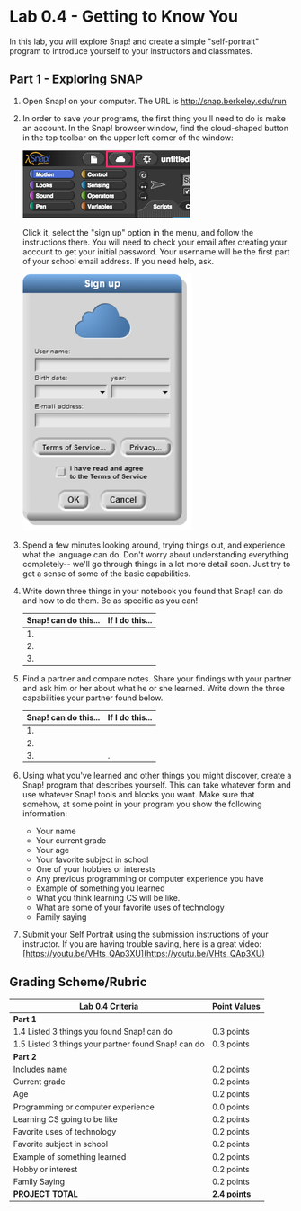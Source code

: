 # Lab 0.4 - Getting to Know You

In this lab, you will explore Snap! and create a simple "self-portrait" program to introduce yourself to your instructors and classmates.

## Part 1 - Exploring SNAP

1. Open Snap! on your computer.  The URL is http://snap.berkeley.edu/run 
2. In order to save your programs, the first thing you'll need to do is make an account. In the Snap! browser window, find the cloud-shaped button in the top toolbar on the upper left corner of the window:

    ![The cloud menu button](images/snap_cloud.png)

    Click it, select the "sign up" option in the menu, and follow the instructions there. You will need to check your email after creating your account to get your initial password.  Your username will be the first part of your school email address.  If you need help, ask.

    ![Sign up window](images/sign_up_page.png)

3. Spend a few minutes looking around, trying things out, and experience what the language can do. Don't worry about understanding everything completely-- we'll go through things in a lot more detail soon. Just try to get a sense of some of the basic capabilities.

4. Write down three things in your notebook you found that Snap! can do and how to do them. Be as specific as you can!

     | Snap! can do this...| If I do this... |
     | --- | --- |
     | 1.  |     |
     | 2.  |     |
     | 3.  |   |

5. Find a partner and compare notes.  Share your findings with your partner and ask him or her about what he or she learned.  Write down the three capabilities your partner found below.

     | Snap! can do this... | If I do this... |
     | --- | --- |
     | 1.  |     |
     | 2.  |     |
     | 3.  | .   |

6. Using what you've learned and other things you might discover, create a Snap! program that describes yourself. This can take whatever form and use whatever Snap! tools and blocks you want. Make sure that somehow, at some point in your program you show the following information:

    * Your name
    * Your current grade
    * Your age
    * Your favorite subject in school
    * One of your hobbies or interests
    * Any previous programming or computer experience you have
    * Example of something you learned
    * What you think learning CS will be like.
    * What are some of your favorite uses of technology
    * Family saying

7. Submit your Self Portrait using the submission instructions of your instructor. If you are having trouble saving, here is a great video:  [https://youtu.be/VHts_QAp3XU](https://youtu.be/VHts_QAp3XU)

## Grading Scheme/Rubric

| **Lab 0.4 Criteria**                   |  Point Values       |
| -------------------------------------- | -------------- |
| **Part 1** | |
| 1.4 Listed 3 things you found Snap! can do                     | 0.3 points     |
| 1.5 Listed 3 things your partner found Snap! can do            | 0.3 points     |
| **Part 2**                                                        |                |
| Includes name                                                 | 0.2 points     |
| Current grade                                                 | 0.2 points     |
| Age                                                           | 0.2 points     |
| Programming or computer experience                            | 0.0 points     |
| Learning CS going to be like                                  | 0.2 points     |
| Favorite uses of technology                                   | 0.2 points     |
| Favorite subject in school                                    | 0.2 points     |
| Example of something learned                                  | 0.2 points     |
| Hobby or interest                                             | 0.2 points     |
| Family Saying                                                 | 0.2 points     |
| **PROJECT TOTAL**                                             | **2.4 points** |
